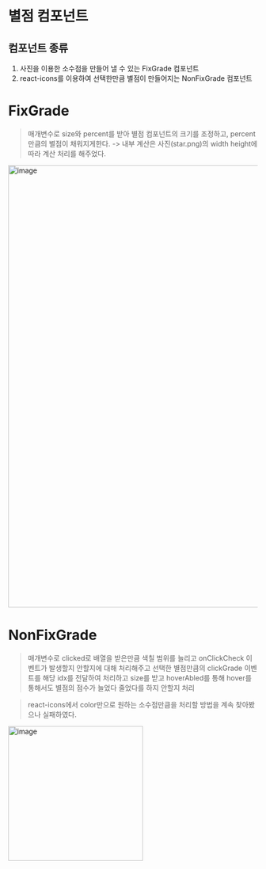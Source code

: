 # 별점 컴포넌트

## 컴포넌트 종류

1. 사진을 이용한 소수점을 만들어 낼 수 있는 FixGrade 컴포넌트
2. react-icons를 이용하여 선택한만큼 별점이 만들어지는 NonFixGrade 컴포넌트

# FixGrade

> 매개변수로 size와 percent를 받아 별점 컴포넌트의 크기를 조정하고, percent만큼의 별점이 채워지게한다.
> -> 내부 계산은 사진(star.png)의 width height에 따라 계산 처리를 해주었다.

<img width="893" alt="image" src="https://user-images.githubusercontent.com/59253551/163371393-1b38d6e1-eec4-4958-bac2-87f91eebb305.png">


# NonFixGrade

> 매개변수로 clicked로 배열을 받은만큼 색칠 범위를 늘리고
> onClickCheck 이벤트가 발생할지 안할지에 대해 처리해주고 선택한 별점만큼의 clickGrade 이벤트를 해당 idx를 전달하여 처리하고 size를 받고 hoverAbled를 통해 hover를 통해서도 별점의 점수가 늘었다 줄었다를 하지 안할지 처리

> react-icons에서 color만으로 원하는 소수점만큼을 처리할 방법을 계속 찾아봤으나 실패하였다.


<img width="272" alt="image" src="https://user-images.githubusercontent.com/59253551/163371431-c5ed91d4-9b91-4ade-a5a5-8e8bf8e1477c.png">

